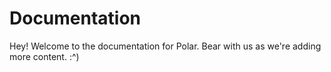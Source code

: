 # Documentation

Hey! Welcome to the documentation for Polar. Bear with us as we're adding more content. :^)
